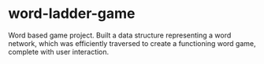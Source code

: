 # word-ladder-game
Word based game project. Built a data structure representing a word network, which was efficiently traversed to create a functioning word game, complete with user interaction.
